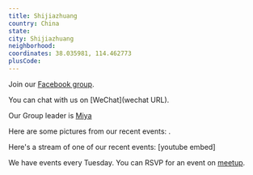 ```yaml
---
title: Shijiazhuang
country: China
state: 
city: Shijiazhuang
neighborhood: 
coordinates: 38.035981, 114.462773
plusCode:
---
```

Join our [Facebook group](https://www.facebook.com/groups/free.code.camp.shijiazhuang).

You can chat with us on [WeChat](wechat URL).

Our Group leader is [Miya](freecodecamp.org/miya)

Here are some pictures from our recent events:
![]().

Here's a stream of one of our recent events:
[youtube embed]

We have events every Tuesday. You can RSVP for an event on [meetup](meetupurl).
